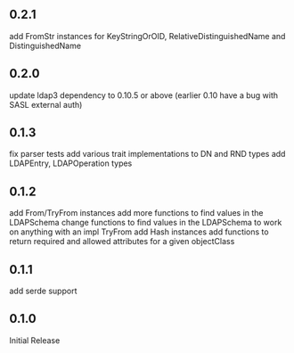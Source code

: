 ## 0.2.1

add FromStr instances for KeyStringOrOID, RelativeDistinguishedName and DistinguishedName

## 0.2.0

update ldap3 dependency to 0.10.5 or above (earlier 0.10 have a bug with SASL external auth)

## 0.1.3

fix parser tests
add various trait implementations to DN and RND types
add LDAPEntry, LDAPOperation types

## 0.1.2

add From/TryFrom instances
add more functions to find values in the LDAPSchema
change functions to find values in the LDAPSchema to work on anything with an impl TryFrom<KeyStringOrOID>
add Hash instances
add functions to return required and allowed attributes for a given objectClass

## 0.1.1

add serde support

## 0.1.0

Initial Release
